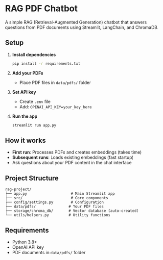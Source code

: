# RAG PDF Chatbot

A simple RAG (Retrieval-Augmented Generation) chatbot that answers questions from PDF documents using Streamlit, LangChain, and ChromaDB.

## Setup

1. **Install dependencies**
   ```bash
   pip install -r requirements.txt
   ```

2. **Add your PDFs**
   - Place PDF files in `data/pdfs/` folder

3. **Set API key**
   - Create `.env` file
   - Add: `OPENAI_API_KEY=your_key_here`

4. **Run the app**
   ```bash
   streamlit run app.py
   ```

## How it works

- **First run**: Processes PDFs and creates embeddings (takes time)
- **Subsequent runs**: Loads existing embeddings (fast startup)
- Ask questions about your PDF content in the chat interface

## Project Structure

```
rag-project/
├── app.py                    # Main Streamlit app
├── src/                      # Core components
├── config/settings.py        # Configuration
├── data/pdfs/               # Your PDF files
├── storage/chroma_db/       # Vector database (auto-created)
└── utils/helpers.py         # Utility functions
```

## Requirements

- Python 3.8+
- OpenAI API key
- PDF documents in `data/pdfs/` folder